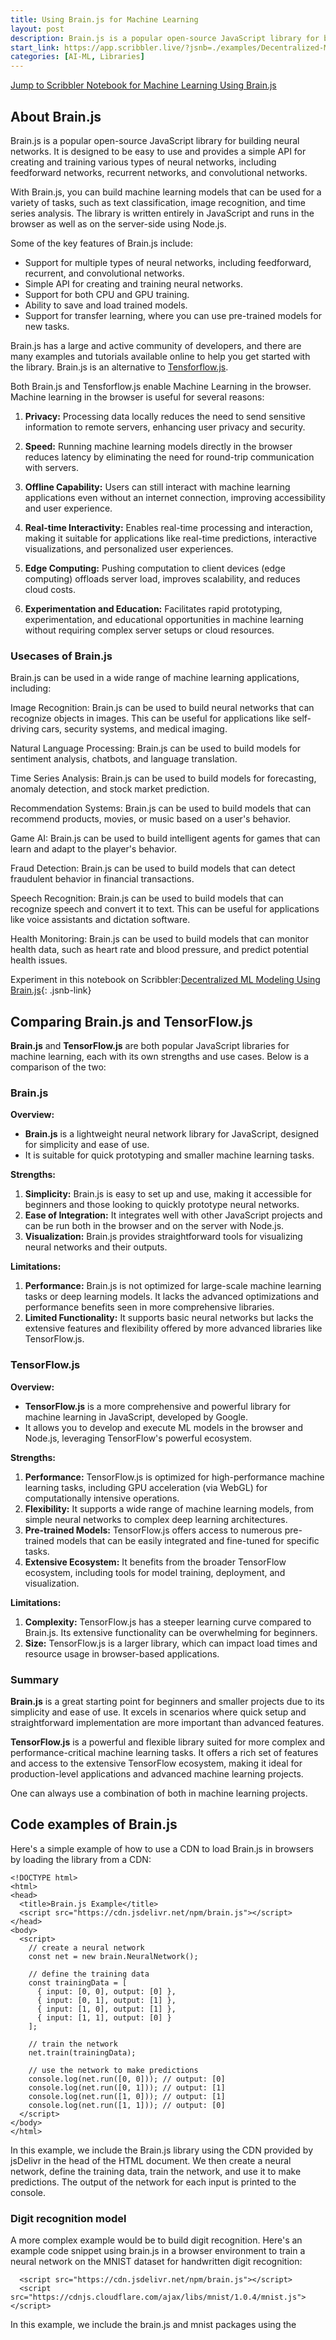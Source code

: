 ```yaml
---
title: Using Brain.js for Machine Learning
layout: post
description: Brain.js is a popular open-source JavaScript library for building neural networks useful for solving a wide range of problems.
start_link: https://app.scribbler.live/?jsnb=./examples/Decentralized-ML-Model-Storage.jsnb
categories: [AI-ML, Libraries]
---
```

[Jump to Scribbler Notebook for Machine Learning Using Brain.js](https://app.scribbler.live/?jsnb=./examples/Decentralized-ML-Model-Storage.jsnb)

## About Brain.js
Brain.js is a popular open-source JavaScript library for building neural networks. It is designed to be easy to use and provides a simple API for creating and training various types of neural networks, including feedforward networks, recurrent networks, and convolutional networks.

With Brain.js, you can build machine learning models that can be used for a variety of tasks, such as text classification, image recognition, and time series analysis. The library is written entirely in JavaScript and runs in the browser as well as on the server-side using Node.js.

Some of the key features of Brain.js include:
- Support for multiple types of neural networks, including feedforward, recurrent, and convolutional networks.
- Simple API for creating and training neural networks.
- Support for both CPU and GPU training.
- Ability to save and load trained models.
- Support for transfer learning, where you can use pre-trained models for new tasks.

Brain.js has a large and active community of developers, and there are many examples and tutorials available online to help you get started with the library. Brain.js is an alternative to [Tensforflow.js](/2023/04/11/Machine-learning-in-Javascript-using-TensorflowJS.html).

Both Brain.js and Tensforflow.js enable Machine Learning in the browser. Machine learning in the browser is useful for several reasons:

1. **Privacy:** Processing data locally reduces the need to send sensitive information to remote servers, enhancing user privacy and security.

2. **Speed:** Running machine learning models directly in the browser reduces latency by eliminating the need for round-trip communication with servers.

3. **Offline Capability:** Users can still interact with machine learning applications even without an internet connection, improving accessibility and user experience.

4. **Real-time Interactivity:** Enables real-time processing and interaction, making it suitable for applications like real-time predictions, interactive visualizations, and personalized user experiences.

5. **Edge Computing:** Pushing computation to client devices (edge computing) offloads server load, improves scalability, and reduces cloud costs.

6. **Experimentation and Education:** Facilitates rapid prototyping, experimentation, and educational opportunities in machine learning without requiring complex server setups or cloud resources.


### Usecases of Brain.js
Brain.js can be used in a wide range of machine learning applications, including:

Image Recognition: Brain.js can be used to build neural networks that can recognize objects in images. This can be useful for applications like self-driving cars, security systems, and medical imaging.

Natural Language Processing: Brain.js can be used to build models for sentiment analysis, chatbots, and language translation.

Time Series Analysis: Brain.js can be used to build models for forecasting, anomaly detection, and stock market prediction.

Recommendation Systems: Brain.js can be used to build models that can recommend products, movies, or music based on a user's behavior.

Game AI: Brain.js can be used to build intelligent agents for games that can learn and adapt to the player's behavior.

Fraud Detection: Brain.js can be used to build models that can detect fraudulent behavior in financial transactions.

Speech Recognition: Brain.js can be used to build models that can recognize speech and convert it to text. This can be useful for applications like voice assistants and dictation software.

Health Monitoring: Brain.js can be used to build models that can monitor health data, such as heart rate and blood pressure, and predict potential health issues.


Experiment in this notebook on Scribbler:[Decentralized ML Modeling Using Brain.js](https://app.scribbler.live/?jsnb=./examples/Decentralized-ML-Model-Storage.jsnb){: .jsnb-link} 

## Comparing Brain.js and TensorFlow.js

**Brain.js** and **TensorFlow.js** are both popular JavaScript libraries for machine learning, each with its own strengths and use cases. Below is a comparison of the two:

### Brain.js

**Overview:**
- **Brain.js** is a lightweight neural network library for JavaScript, designed for simplicity and ease of use.
- It is suitable for quick prototyping and smaller machine learning tasks.

**Strengths:**
1. **Simplicity:** Brain.js is easy to set up and use, making it accessible for beginners and those looking to quickly prototype neural networks.
2. **Ease of Integration:** It integrates well with other JavaScript projects and can be run both in the browser and on the server with Node.js.
3. **Visualization:** Brain.js provides straightforward tools for visualizing neural networks and their outputs.

**Limitations:**
1. **Performance:** Brain.js is not optimized for large-scale machine learning tasks or deep learning models. It lacks the advanced optimizations and performance benefits seen in more comprehensive libraries.
2. **Limited Functionality:** It supports basic neural networks but lacks the extensive features and flexibility offered by more advanced libraries like TensorFlow.js.

### TensorFlow.js

**Overview:**
- **TensorFlow.js** is a more comprehensive and powerful library for machine learning in JavaScript, developed by Google.
- It allows you to develop and execute ML models in the browser and Node.js, leveraging TensorFlow's powerful ecosystem.

**Strengths:**
1. **Performance:** TensorFlow.js is optimized for high-performance machine learning tasks, including GPU acceleration (via WebGL) for computationally intensive operations.
2. **Flexibility:** It supports a wide range of machine learning models, from simple neural networks to complex deep learning architectures.
3. **Pre-trained Models:** TensorFlow.js offers access to numerous pre-trained models that can be easily integrated and fine-tuned for specific tasks.
4. **Extensive Ecosystem:** It benefits from the broader TensorFlow ecosystem, including tools for model training, deployment, and visualization.

**Limitations:**
1. **Complexity:** TensorFlow.js has a steeper learning curve compared to Brain.js. Its extensive functionality can be overwhelming for beginners.
2. **Size:** TensorFlow.js is a larger library, which can impact load times and resource usage in browser-based applications.



### Summary

**Brain.js** is a great starting point for beginners and smaller projects due to its simplicity and ease of use. It excels in scenarios where quick setup and straightforward implementation are more important than advanced features.

**TensorFlow.js** is a powerful and flexible library suited for more complex and performance-critical machine learning tasks. It offers a rich set of features and access to the extensive TensorFlow ecosystem, making it ideal for production-level applications and advanced machine learning projects.

One can always use a combination of both in machine learning projects.


## Code examples of Brain.js
Here's a simple example of how to use a CDN to load Brain.js in browsers by loading the library from a CDN:

	<!DOCTYPE html>
	<html>
	<head>
	  <title>Brain.js Example</title>
	  <script src="https://cdn.jsdelivr.net/npm/brain.js"></script>
	</head>
	<body>
	  <script>
	    // create a neural network
	    const net = new brain.NeuralNetwork();
	
	    // define the training data
	    const trainingData = [
	      { input: [0, 0], output: [0] },
	      { input: [0, 1], output: [1] },
	      { input: [1, 0], output: [1] },
	      { input: [1, 1], output: [0] }
	    ];
	
	    // train the network
	    net.train(trainingData);
	
	    // use the network to make predictions
	    console.log(net.run([0, 0])); // output: [0]
	    console.log(net.run([0, 1])); // output: [1]
	    console.log(net.run([1, 0])); // output: [1]
	    console.log(net.run([1, 1])); // output: [0]
	  </script>
	</body>
	</html>
	
In this example, we include the Brain.js library using the CDN provided by jsDelivr in the head of the HTML document. We then create a neural network, define the training data, train the network, and use it to make predictions. The output of the network for each input is printed to the console.

### Digit recognition model

A more complex example would be to build digit recognition. Here's an example code snippet using brain.js in a browser environment to train a neural network on the MNIST dataset for handwritten digit recognition:

	  <script src="https://cdn.jsdelivr.net/npm/brain.js"></script>
	  <script src="https://cdnjs.cloudflare.com/ajax/libs/mnist/1.0.4/mnist.js"></script>
	  
In this example, we include the brain.js and mnist packages using the <script> tags from the CDN (Content Delivery Network). When you open this HTML file in a web browser, the browser will load brain.js and mnist packages from the CDN and execute the JavaScript code.  

	  <script>
	    // Load the MNIST dataset
	    const set = mnist.set(8000, 2000);

	    // Convert the dataset into suitable format for brain.js
	    const trainingData = set.training.map((data) => ({
	      input: data.input,
	      output: data.output,
	    }));
	    const testingData = set.test.map((data) => ({
	      input: data.input,
	      output: data.output,
	    }));

	    // Create a new neural network
	    const net = new brain.NeuralNetwork();

	    // Train the network
	    net.train(trainingData, {
	      log: true,
	      logPeriod: 100,
	    });

	    // Evaluate the network
	    const accuracy = net.test(testingData);
	    console.log('Accuracy:', accuracy);

	    // Make predictions on new data
	   const randomIndex = Math.floor(Math.random() * set.test.length);
	   const randomTestData = set.test[randomIndex];

	    console.log('New Image:');
	    console.log('Input:', newImage.input);
	    console.log('Predicted Output:', prediction);
	  </script>

The training part will take a few minutes, so you have to be patient when the data is loaded.  The training and evaluation process will be logged in the browser console, and the prediction results will also be displayed in the console.

Note: The browser environment may have certain limitations and security restrictions when it comes to loading external scripts or accessing local files. Make sure to adjust the code accordingly and consider the security implications of running machine learning code in a browser environment.
	
### Saving and Loading Models
Usually, model building and using/applying the model does not happen in the same script. Thus there is a need to save the built model and use it in another script/application. [Serialization](/2023/05/27/Serialization-in-Python-JavaScript.html) helps in storing the model and being used in other applications. In Brain.js, this can be done using two functions: toJSON and fromJSON. In the above example, we can store the mode built as a JSON object in a file. 

The model can also be stored in a decentralized platform like [IPFS](https://ipfs.tech/):
	
	const digitReconModel = JSON.stringify(net.toJSON());
	//Download the file, push to cloud or store it IPFS. The code below shows how to store it in IPFS:
	(async ()=>{
	   node = await Ipfs.create()
	  const results = await node.add(digitReconModel)
	  const cid = results['cid']
	  console.log("CID",cid)

	})();
	
This model can be loaded back and used:
	
	(async ()=>{
  		constant digitReconModelJSON='';
		const flow=node.cat();
		  for await(const chunk of flow){
			digitReconModelJSON += chunk.toString().split(",").map(x=>String.fromCharCode(parseInt(x))).join("");
		  }
		 digitReconModel = net.fromJSON(JSON.parse(digitReconModelJSON));
	})();

## Applications of Brain.js for Machine Learning

1. **Predictive Analytics**:
   - **Sales Forecasting**: Predict future sales based on historical data.
   - **Stock Market Prediction**: Estimate stock price movements and trends.

2. **Classification**:
   - **Spam Detection**: Classify emails as spam or non-spam.
   - **Sentiment Analysis**: Determine the sentiment of text data from social media or reviews.

3. **Recommendation Systems**:
   - **Product Recommendations**: Suggest products to users based on their browsing and purchase history.
   - **Content Personalization**: Customize website content for individual users.

4. **Pattern Recognition**:
   - **Image Classification**: Recognize and categorize objects in images.
   - **Handwriting Recognition**: Interpret handwritten text input.

5. **Automation**:
   - **Chatbots**: Develop intelligent chatbots for customer service and support.
   - **Task Scheduling**: Automate scheduling and resource allocation tasks.

6. **Data Generation**:
   - **Synthetic Data Creation**: Generate data for training other machine learning models.
   - **Game AI**: Create intelligent behaviors for non-player characters in games.

7. **Anomaly Detection**:
   - **Fraud Detection**: Identify unusual patterns indicative of fraudulent activity.
   - **Network Security**: Detect and respond to security breaches in real-time.


## Advantages of Using Brain.js for Machine Learning

### 1. **Accessibility and Ease of Use**

Brain.js is designed to be beginner-friendly, making it accessible to developers who may not have a deep background in machine learning. Its straightforward API allows for the quick setup and implementation of neural networks, enabling developers to integrate ML capabilities into their applications with minimal effort.

### 2. **Integration with Web Technologies**

JavaScript is the backbone of web development, and using Brain.js allows for seamless integration of machine learning models into web applications. This integration is particularly beneficial for creating interactive and dynamic user experiences, such as real-time recommendations, predictive input suggestions, and data-driven visualizations.

### 3. **Client-Side Processing**

One of the significant advantages of using Brain.js is the ability to run machine learning models directly in the browser. This client-side processing reduces the need for server-side computations, leading to faster response times and lower server costs. It also enhances user privacy by keeping data local to the user's device.

### 4. **Cross-Platform Compatibility**

JavaScript’s ubiquity across different platforms means that Brain.js can be used to build machine learning applications that run consistently on various devices and operating systems. This cross-platform compatibility ensures that developers can reach a wider audience without needing to rewrite code for different environments.

### 5. **Real-Time Interactivity**

Brain.js enables real-time interactivity in web applications, allowing users to see the effects of machine learning models instantaneously. This capability is particularly useful for applications that require real-time data processing, such as online games, live chatbots, and interactive educational tools.

### 6. **Community and Ecosystem**

The JavaScript ecosystem is vast, with a large and active community of developers contributing to a plethora of open-source projects. Brain.js benefits from this ecosystem, as developers can leverage other JavaScript libraries and frameworks to enhance their machine learning projects. The community also provides ample resources, tutorials, and support, making it easier to learn and implement Brain.js.

## Challenges of Using Brain.js for Machine Learning

### 1. **Performance Limitations**

JavaScript is not as performant as languages like Python or C++ when it comes to handling intensive numerical computations required for machine learning. Brain.js, being a JavaScript library, inherits these limitations, making it less suitable for large-scale machine learning tasks or applications that require high computational efficiency.

### 2. **Limited Functionality**

Compared to more mature machine learning libraries such as TensorFlow, PyTorch, or scikit-learn, Brain.js offers limited functionality. It primarily focuses on neural networks and does not support the wide range of machine learning algorithms and tools available in other libraries. This limitation can restrict the types of models and solutions that can be developed using Brain.js.

### 3. **Lack of Advanced Features**

Brain.js lacks some of the advanced features found in other machine learning libraries, such as hyperparameter tuning, model interpretability tools, and extensive pre-processing utilities. Developers looking to implement more sophisticated machine learning workflows may find Brain.js insufficient for their needs.

### 4. **Scalability Issues**

While Brain.js is suitable for small to medium-sized projects, it may struggle with scalability issues when dealing with large datasets or complex models. The performance overhead of JavaScript, combined with the limitations of running models in the browser, can make it challenging to scale applications effectively.

### 5. **Learning Curve for Complex Tasks**

Although Brain.js is designed to be user-friendly, developers may encounter a steep learning curve when attempting to implement more complex machine learning tasks. The lack of extensive documentation and advanced tutorials can make it difficult to overcome challenges and fully utilize the library’s capabilities.

### 6. **Dependency on JavaScript Environment**

Relying on JavaScript means that Brain.js is confined to environments where JavaScript can run efficiently. While this includes most web browsers and Node.js environments, it excludes many other potential use cases where different programming languages might be more suitable, such as embedded systems or high-performance computing environments.


Brain.js offers a unique opportunity to integrate machine learning into JavaScript applications, providing several advantages such as ease of use, seamless web integration, and client-side processing. However, it also comes with notable disadvantages, including performance limitations, limited functionality, and scalability challenges.

